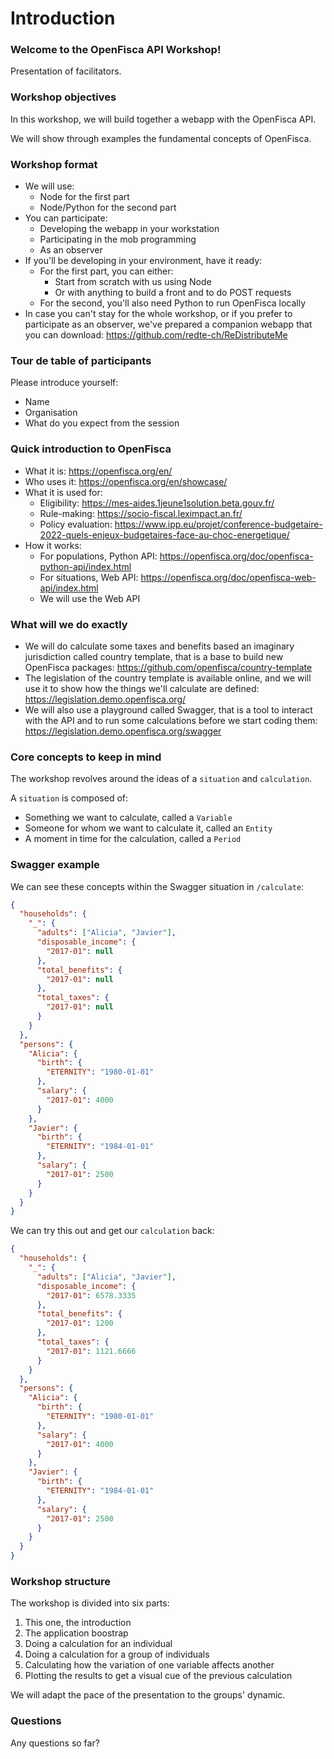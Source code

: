 # Introduction

### Welcome to the OpenFisca API Workshop!

Presentation of facilitators.

### Workshop objectives

In this workshop, we will build together a webapp with the OpenFisca API.

We will show through examples the fundamental concepts of OpenFisca.

### Workshop format

- We will use:
  - Node for the first part
  - Node/Python for the second part
- You can participate:
  - Developing the webapp in your workstation
  - Participating in the mob programming
  - As an observer
- If you'll be developing in your environment, have it ready:
  - For the first part, you can either:
    - Start from scratch with us using Node
    - Or with anything to build a front and to do POST requests
  - For the second, you'll also need Python to run OpenFisca locally
- In case you can't stay for the whole workshop, or if you prefer to participate
  as an observer, we've prepared a companion webapp that you can download:
  https://github.com/redte-ch/ReDistributeMe

### Tour de table of participants

Please introduce yourself:

- Name
- Organisation
- What do you expect from the session

### Quick introduction to OpenFisca

- What it is: https://openfisca.org/en/
- Who uses it: https://openfisca.org/en/showcase/
- What it is used for:
  - Eligibility: https://mes-aides.1jeune1solution.beta.gouv.fr/
  - Rule-making: https://socio-fiscal.leximpact.an.fr/
  - Policy evaluation: https://www.ipp.eu/projet/conference-budgetaire-2022-quels-enjeux-budgetaires-face-au-choc-energetique/
- How it works:
  - For populations, Python API: https://openfisca.org/doc/openfisca-python-api/index.html
  - For situations, Web API: https://openfisca.org/doc/openfisca-web-api/index.html
  - We will use the Web API

### What will we do exactly

- We will do calculate some taxes and benefits based an imaginary jurisdiction
  called country template, that is a base to build new OpenFisca packages:
  https://github.com/openfisca/country-template
- The legislation of the country template is available online, and we will use
  it to show how the things we'll calculate are defined:
  https://legislation.demo.openfisca.org/
- We will also use a playground called Swagger, that is a tool to interact with
  the API and to run some calculations before we start coding them:
  https://legislation.demo.openfisca.org/swagger

### Core concepts to keep in mind

The workshop revolves around the ideas of a `situation` and `calculation`.

A `situation` is composed of:

- Something we want to calculate, called a `Variable`
- Someone for whom we want to calculate it, called an `Entity`
- A moment in time for the calculation, called a `Period`

### Swagger example

We can see these concepts within the Swagger situation in `/calculate`:

```json
{
  "households": {
    "_": {
      "adults": ["Alicia", "Javier"],
      "disposable_income": {
        "2017-01": null
      },
      "total_benefits": {
        "2017-01": null
      },
      "total_taxes": {
        "2017-01": null
      }
    }
  },
  "persons": {
    "Alicia": {
      "birth": {
        "ETERNITY": "1980-01-01"
      },
      "salary": {
        "2017-01": 4000
      }
    },
    "Javier": {
      "birth": {
        "ETERNITY": "1984-01-01"
      },
      "salary": {
        "2017-01": 2500
      }
    }
  }
}
```

We can try this out and get our `calculation` back:

```json
{
  "households": {
    "_": {
      "adults": ["Alicia", "Javier"],
      "disposable_income": {
        "2017-01": 6578.3335
      },
      "total_benefits": {
        "2017-01": 1200
      },
      "total_taxes": {
        "2017-01": 1121.6666
      }
    }
  },
  "persons": {
    "Alicia": {
      "birth": {
        "ETERNITY": "1980-01-01"
      },
      "salary": {
        "2017-01": 4000
      }
    },
    "Javier": {
      "birth": {
        "ETERNITY": "1984-01-01"
      },
      "salary": {
        "2017-01": 2500
      }
    }
  }
}
```

### Workshop structure

The workshop is divided into six parts:

1. This one, the introduction
2. The application boostrap
3. Doing a calculation for an individual
4. Doing a calculation for a group of individuals
5. Calculating how the variation of one variable affects another
6. Plotting the results to get a visual cue of the previous calculation

We will adapt the pace of the presentation to the groups' dynamic.

### Questions

Any questions so far?
